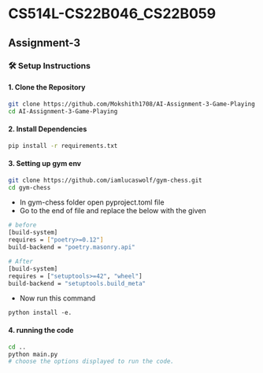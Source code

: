 # CS514L-CS22B046_CS22B059
## Assignment-3



### 🛠️ Setup Instructions

#### 1. Clone the Repository

```bash
git clone https://github.com/Mokshith1708/AI-Assignment-3-Game-Playing
cd AI-Assignment-3-Game-Playing

```
#### 2. Install Dependencies
``` bash
pip install -r requirements.txt
```

#### 3. Setting up gym env
``` bash
git clone https://github.com/iamlucaswolf/gym-chess.git 
cd gym-chess
```
- In gym-chess folder open pyproject.toml file
- Go to the end of file and replace the below with the given
```bash
# before
[build-system]
requires = ["poetry>=0.12"]
build-backend = "poetry.masonry.api"
```

```bash
# After
[build-system]
requires = ["setuptools>=42", "wheel"]
build-backend = "setuptools.build_meta"
```
- Now run this command 
```
python install -e.
```

#### 4. running the code
```bash
cd ..
python main.py
# choose the options displayed to run the code.
```
